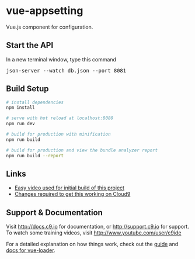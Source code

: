 # vue-appsetting

Vue.js component for configuration.

## Start the API
In a new terminal window, type this command
<pre>
json-server --watch db.json --port 8081
</pre>

## Build Setup

``` bash
# install dependencies
npm install

# serve with hot reload at localhost:8080
npm run dev

# build for production with minification
npm run build

# build for production and view the bundle analyzer report
npm run build --report
```
## Links

* [Easy video used for initial build of this project](https://www.youtube.com/watch?v=IkcJ0YAiycQ)
* [Changes required to get this working on Cloud9](https://github.com/aGiftKit/vue-appconfig/commit/da3b80a4977cedabcc8f3f25d5707c21ecfe9c49#diff-b9cfc7f2cdf78a7f4b91a753d10865a2)

## Support & Documentation

Visit http://docs.c9.io for documentation, or http://support.c9.io for support.
To watch some training videos, visit http://www.youtube.com/user/c9ide

For a detailed explanation on how things work, check out the [guide](http://vuejs-templates.github.io/webpack/) and [docs for vue-loader](http://vuejs.github.io/vue-loader).
<!-- Test PR -->
